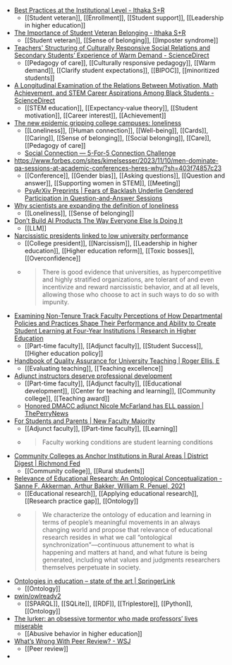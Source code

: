 - [Best Practices at the Institutional Level - Ithaka S+R](https://sr.ithaka.org/blog/best-practices-at-the-institutional-level/)
	- [[Student veteran]], [[Enrollment]], [[Student support]], [[Leadership in higher education]]
- [The Importance of Student Veteran Belonging - Ithaka S+R](https://sr.ithaka.org/blog/the-importance-of-student-veteran-belonging/)
	- [[Student veteran]], [[Sense of belonging]], [[Imposter syndrome]]
- [Teachers' Structuring of Culturally Responsive Social Relations and Secondary Students’ Experience of Warm Demand - ScienceDirect](https://www.sciencedirect.com/science/article/abs/pii/S0361476X23000954?dgcid=raven_sd_aip_email)
	- [[Pedagogy of care]], [[Culturally responsive pedagogy]], [[Warm demand]], [[Clarify student expectations]], [[BIPOC]], [[minoritized students]]
- [A Longitudinal Examination of the Relations Between Motivation, Math Achievement, and STEM Career Aspirations Among Black Students - ScienceDirect](https://www.sciencedirect.com/science/article/abs/pii/S0361476X23000942?dgcid=raven_sd_aip_email)
	- [[STEM education]], [[Expectancy-value theory]], [[Student motivation]], [[Career interest]], [[Achievement]]
- [The new epidemic gripping college campuses: loneliness](https://www.insidehighered.com/news/students/physical-mental-health/2023/11/08/new-epidemic-gripping-college-campuses-loneliness?mc_cid=52178352e8)
	- [[Loneliness]], [[Human connection]], [[Well-being]], [[Cards]], [[Caring]], [[Sense of belonging]], [[Social belonging]], [[Care]], [[Pedagogy of care]]
	- [Social Connection — 5-For-5 Connection Challenge](https://www.hhs.gov/surgeongeneral/priorities/connection/challenge/index.html)
- https://www.forbes.com/sites/kimelsesser/2023/11/10/men-dominate-qa-sessions-at-academic-conferences-heres-why/?sh=403f74857c23
	- [[Conference]], [[Gender bias]], [[Asking questions]], [[Question and answer]], [[Supporting women in STEM]], [[Meeting]]
	- [PsyArXiv Preprints | Fears of Backlash Underlie Gendered Participation in Question-and-Answer Sessions](https://osf.io/preprints/psyarxiv/7kftn/)
- [Why scientists are expanding the definition of loneliness](https://www.sciencenews.org/article/expanding-definition-loneliness-belonging)
	- [[Loneliness]], [[Sense of belonging]]
- [Don’t Build AI Products The Way Everyone Else Is Doing It](https://www.builder.io/blog/build-ai)
	- [[LLM]]
- [Narcissistic presidents linked to low university performance](https://www.insidehighered.com/news/governance/executive-leadership/2023/11/03/narcissistic-presidents-linked-low-university?mc_cid=52178352e8)
	- [[College president]], [[Narcissism]], [[Leadership in higher education]], [[Higher education reform]], [[Toxic bosses]], [[Overconfidence]]
	- >There is good evidence that universities, as hypercompetitive and highly stratified organizations, are tolerant of and even incentivize and reward narcissistic behavior, and at all levels, allowing those who choose to act in such ways to do so with impunity.
- [Examining Non-Tenure Track Faculty Perceptions of How Departmental Policies and Practices Shape Their Performance and Ability to Create Student Learning at Four-Year Institutions | Research in Higher Education](https://link.springer.com/article/10.1007/s11162-013-9288-5)
	- [[Part-time faculty]], [[Adjunct faculty]], [[Student Success]], [[Higher education policy]]
- [Handbook of Quality Assurance for University Teaching | Roger Ellis, E](https://www.taylorfrancis.com/books/edit/10.4324/9781315187518/handbook-quality-assurance-university-teaching-roger-ellis-elaine-hogard)
	- [[Evaluating teaching]], [[Teaching excellence]]
- [Adjunct instructors deserve professional development](https://www.insidehighered.com/opinion/career-advice/2023/11/08/adjunct-instructors-deserve-professional-development?mc_cid=52178352e8)
	- [[Part-time faculty]], [[Adjunct faculty]], [[Educational development]], [[Center for teaching and learning]], [[Community college]], [[Teaching award]]
	- [Honored DMACC adjunct Nicole McFarland has ELL passion | ThePerryNews](https://theperrynews.com/honored-dmacc-adjunct-nicole-mcfarland-has-ell-passion/)
- [For Students and Parents | New Faculty Majority](https://www.newfacultymajority.info/students/#:~:text=Faculty%20working%20conditions%20are%20student%20learning%20conditions%2C%20and%20in%202012,teach%20as%20well%20as%20learn.)
	- [[Adjunct faculty]], [[Part-time faculty]], [[Learning]]
	- >Faculty working conditions are student learning conditions
- [Community Colleges as Anchor Institutions in Rural Areas | District Digest | Richmond Fed](https://www.richmondfed.org/publications/research/econ_focus/2023/q3_district_digest)
	- [[Community college]], [[Rural students]]
- [Relevance of Educational Research: An Ontological Conceptualization - Sanne F. Akkerman, Arthur Bakker, William R. Penuel, 2021](https://journals.sagepub.com/doi/full/10.3102/0013189X211028239)
	- [[Educational research]], [[Applying educational research]], [[Research practice gap]], [[Ontology]]
	- >We characterize the ontology of education and learning in terms of people’s meaningful movements in an always changing world and propose that relevance of educational research resides in what we call “ontological synchronization”—continuous attunement to what is happening and matters at hand, and what future is being generated, including what values and judgments researchers themselves perpetuate in society.
- [Ontologies in education – state of the art | SpringerLink](https://link.springer.com/article/10.1007/s10639-020-10226-z)
	- [[Ontology]]
- [pwin/owlready2](https://github.com/pwin/owlready2)
	- [[SPARQL]], [[SQLite]], [[RDF]], [[Triplestore]], [[Python]], [[Ontology]]
- [The lurker: an obsessive tormentor who made professors’ lives miserable](https://www.theverge.com/c/features/23903125/lurker-online-harassment-stalking-asian-academics)
	- [[Abusive behavior in higher education]]
- [What’s Wrong With Peer Review? - WSJ](https://archive.is/ASUXo)
	- [[Peer review]]
-